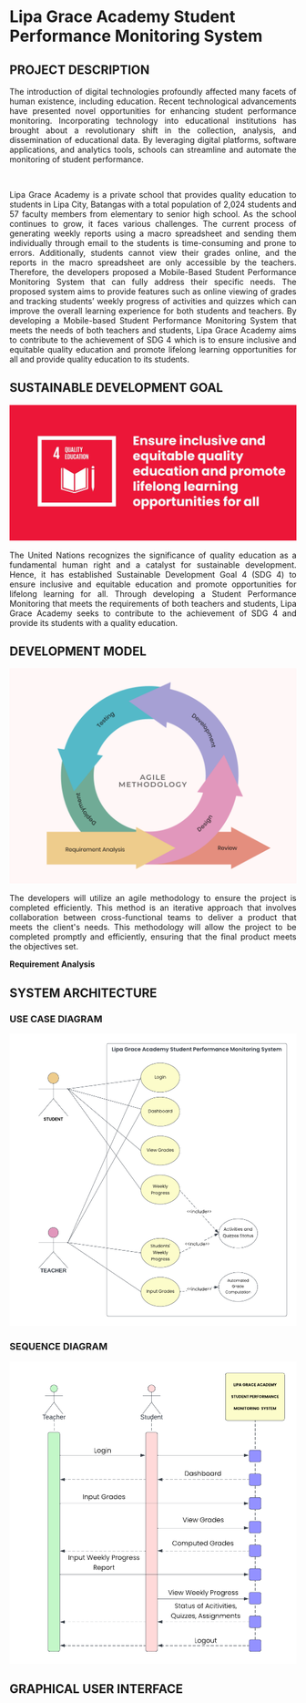 # Lipa Grace Academy Student Performance Monitoring System 

## PROJECT DESCRIPTION
<p align="justify">The introduction of digital technologies profoundly affected many facets of
human existence, including education. Recent technological advancements have
presented novel opportunities for enhancing student performance monitoring.
Incorporating technology into educational institutions has brought about a
revolutionary shift in the collection, analysis, and dissemination of educational data.
By leveraging digital platforms, software applications, and analytics tools, schools
can streamline and automate the monitoring of student performance.</p>
<br>
<p align="justify">Lipa Grace Academy is a private school that provides quality education to students in Lipa City, Batangas with a total population of 2,024 students and 57
faculty members from elementary to senior high school. As the school continues to grow, it faces various challenges. The current process of generating weekly reports using a macro spreadsheet and sending them individually through email to the students is time-consuming and prone to errors. Additionally, students cannot view their grades online, and the reports in the macro spreadsheet are only accessible by
the teachers. Therefore, the developers proposed a Mobile-Based Student Performance Monitoring System that can fully address their specific needs. The proposed system aims to provide features such as online viewing of grades and tracking students’ weekly progress of activities and quizzes which can improve the overall learning experience for both students and teachers. By developing a Mobile-based Student Performance Monitoring System that meets the needs of both teachers and students, Lipa Grace Academy aims to contribute to the achievement of SDG 4 which is to ensure inclusive and equitable quality education and promote lifelong learning opportunities for all and provide quality education to its students.</p>

## SUSTAINABLE DEVELOPMENT GOAL

<img src="Documentation%20Assets/sdg4.jpg">
<p align="justify">The United Nations recognizes the significance of quality education as a fundamental human right and a catalyst for sustainable development. Hence, it has established Sustainable Development Goal 4 (SDG 4) to ensure inclusive and equitable education and promote opportunities for lifelong learning for all. Through developing a Student Performance Monitoring that meets the requirements of both
teachers and students, Lipa Grace Academy seeks to contribute to the achievement of SDG 4 and provide its students with a quality education.</p>

## DEVELOPMENT MODEL
<img src="Documentation%20Assets/agile1.png" alt="Agile">

<p align="justify">The developers will utilize an agile methodology to ensure the project is completed efficiently. This method is an iterative approach that involves collaboration between cross-functional teams to deliver a product that meets the client's needs. This methodology will allow the project to be completed promptly and efficiently, ensuring that the final product meets the objectives set.</p>

<b>Requirement Analysis</b>

## SYSTEM ARCHITECTURE
  ### USE CASE DIAGRAM
  <img src="Documentation%20Assets/usecase.png">

  ### SEQUENCE DIAGRAM
  <img src="Documentation%20Assets/sequence1.png">
  

## GRAPHICAL USER INTERFACE
